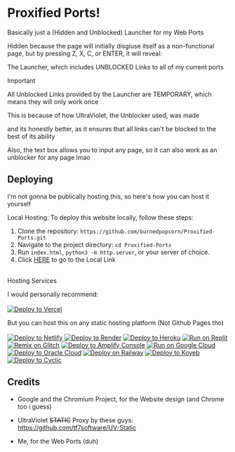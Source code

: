 # Proxified Ports!
Basically just a (Hidden and Unblocked) Launcher for my Web Ports

Hidden because the page will initially disgiuse itself as a non-functional page, but by pressing Z, X, C, or ENTER, it will reveal:

The Launcher, which includes UNBLOCKED Links to all of my current ports

> [!IMPORTANT]
> All Unblocked Links provided by the Launcher are TEMPORARY, which means they will only work once
>
> This is because of how UltraViolet, the Unblocker used, was made
>
> and its honestly better, as it ensures that all links can't be blocked to the best of its ability

Also, the text box allows you to input any page, so it can also work as an unblocker for any page lmao

## Deploying
I'm not gonna be publically hosting this, so here's how you can host it yourself

Local Hosting:
To deploy this website locally, follow these steps:

1. Clone the repository: ```https://github.com/burnedpopcorn/Proxified-Ports.git```
3. Navigate to the project directory: `cd Proxified-Ports`
4. Run `index.html`, ```python3 -m http.server```, or your server of choice.
5. Click [HERE](http://localhost:8000/) to go to the Local Link
<br><br>

Hosting Services

I would personally recommend:
<br>
<br>
[![Deploy to Vercel](https://binbashbanana.github.io/deploy-buttons/buttons/remade/vercel.svg)](https://vercel.com/new/clone?repository-url=https://github.com/burnedpopcorn/Proxified-Ports/)

But you can host this on any static hosting platform (Not Github Pages tho) <br> <br>
[![Deploy to Netlify](https://binbashbanana.github.io/deploy-buttons/buttons/remade/netlify.svg)](https://app.netlify.com/start/deploy?repository=https://github.com/burnedpopcorn/Proxified-Ports/)
[![Deploy to Render](https://binbashbanana.github.io/deploy-buttons/buttons/remade/render.svg)](https://render.com/deploy?repo=https://github.com/burnedpopcorn/Proxified-Ports/)
[![Deploy to Heroku](https://binbashbanana.github.io/deploy-buttons/buttons/remade/heroku.svg)](https://heroku.com/deploy/?template=https://github.com/burnedpopcorn/Proxified-Ports/)
[![Run on Replit](https://binbashbanana.github.io/deploy-buttons/buttons/remade/replit.svg)](https://replit.com/github/burnedpopcorn/Proxified-Ports/)
[![Remix on Glitch](https://binbashbanana.github.io/deploy-buttons/buttons/remade/glitch.svg)](https://glitch.com/edit/#!/import/github/burnedpopcorn/Proxified-Ports/)
[![Deploy to Amplify Console](https://binbashbanana.github.io/deploy-buttons/buttons/remade/amplifyconsole.svg)](https://console.aws.amazon.com/amplify/home#/deploy?repo=https://github.com/burnedpopcorn/Proxified-Ports/)
[![Run on Google Cloud](https://binbashbanana.github.io/deploy-buttons/buttons/remade/googlecloud.svg)](https://deploy.cloud.run/?git_repo=https://github.com/burnedpopcorn/Proxified-Ports/)
[![Deploy to Oracle Cloud](https://binbashbanana.github.io/deploy-buttons/buttons/remade/oraclecloud.svg)](https://cloud.oracle.com/resourcemanager/stacks/create?zipUrl=https://github.com/burnedpopcorn/Proxified-Ports//archive/refs/heads/main.zip)
[![Deploy on Railway](https://binbashbanana.github.io/deploy-buttons/buttons/remade/railway.svg)](https://railway.app/new/template?template=https://github.com/burnedpopcorn/Proxified-Ports/)
[![Deploy to Koyeb](https://binbashbanana.github.io/deploy-buttons/buttons/remade/koyeb.svg)](https://app.koyeb.com/deploy?type=git&repository=github.com/burnedpopcorn/Proxified-Ports/&branch=Main&name=)
[![Deploy to Cyclic](https://binbashbanana.github.io/deploy-buttons/buttons/remade/cyclic.svg)](https://app.cyclic.sh/api/app/deploy/burnedpopcorn/Proxified-Ports/)

## Credits
- Google and the Chromium Project, for the Website design (and Chrome too i guess)
- UltraViolet ~~STATIC~~ Proxy by these guys: https://github.com/tf7software/UV-Static

- Me, for the Web Ports (duh)
